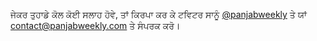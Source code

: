 ਜੇਕਰ ਤੁਹਾਡੇ ਕੋਲ ਕੋਈ ਸਲਾਹ ਹੋਵੇ, ਤਾਂ ਕਿਰਪਾ ਕਰ ਕੇ ਟਵਿਟਰ  ਸਾਨੂੰ [@panjabweekly](http://twitter.com/panjabweekly) ਤੇ ਯਾਂ [contact@panjabweekly.com](mailto:contact@panjabweekly.com) ਤੇ ਸੰਪਰਕ ਕਰੋ। 
